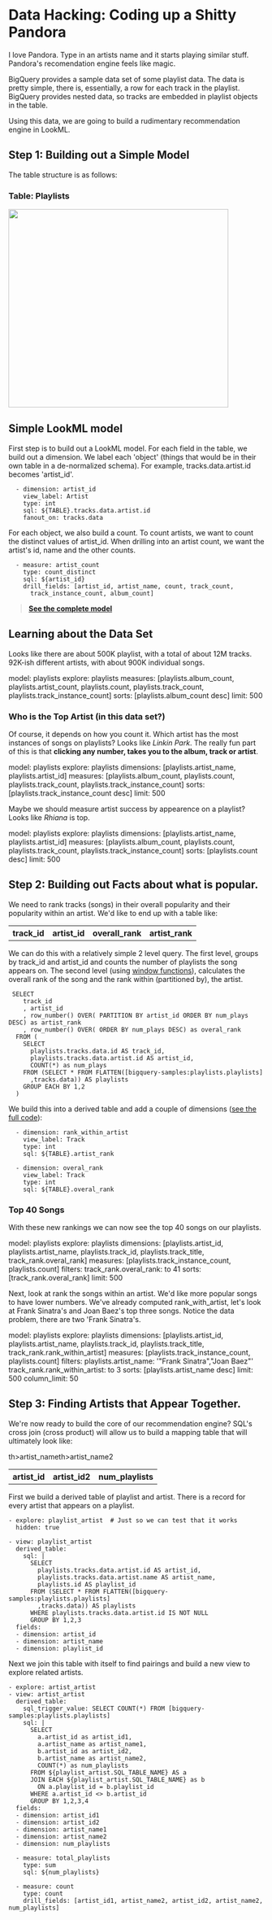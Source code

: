 # Data Hacking: Coding up a Shitty Pandora

I love Pandora.  Type in an artists name and it starts playing similar stuff.  Pandora's recomendation engine feels like magic.

BigQuery provides a sample data set of some playlist data.  The data is pretty simple, there is, essentially, a row for each track in the playlist.  BigQuery provides nested data, so tracks are embedded in playlist objects in the table.  

Using this data, we are going to build a rudimentary recommendation engine in LookML.

## Step 1: Building out a Simple Model

The table structure is as follows:

### Table: Playlists
<img src="https://discourse.looker.com/uploads/default/original/2X/c/c549f9f91a9dd1fff6e01af0ef5a37e07d72af2f.png" width="433" height="390">

## Simple LookML model

First step is to build out a LookML model.  For each field in the table, we build out a dimension.  We label each 'object' (things that would be in their own table in a de-normalized schema).  For example, tracks.data.artist.id becomes 'artist_id'.  

```
  - dimension: artist_id
    view_label: Artist
    type: int
    sql: ${TABLE}.tracks.data.artist.id
    fanout_on: tracks.data
```

For each object, we also build a count.  To count artists, we want to count the distinct values of artist_id.  When drilling into an artist count, we want the artist's id, name and the other counts.

```
  - measure: artist_count
    type: count_distinct
    sql: ${artist_id}
    drill_fields: [artist_id, artist_name, count, track_count,
      track_instance_count, album_count]
```

>**[See the complete model](https://learn.looker.com/projects/playlists/files/playlists.view.lookml)**

## Learning about the Data Set

Looks like there are about 500K playlist, with a total of about 12M tracks.  92K-ish different artists, with about 900K individual songs.

<look>
  model: playlists
  explore: playlists
  measures: [playlists.album_count, playlists.artist_count, playlists.count, playlists.track_count,
    playlists.track_instance_count]
  sorts: [playlists.album_count desc]
  limit: 500
</look>

### Who is the Top Artist (in this data set?)

Of course, it depends on how you count it.  Which artist has the most instances of songs on playlists?  Looks like *Linkin Park*.  The really fun part of this is that **clicking any number, takes you to the album, track or artist**.

<look height="300">
  model: playlists
  explore: playlists
  dimensions: [playlists.artist_name, playlists.artist_id]
  measures: [playlists.album_count, playlists.count, playlists.track_count, playlists.track_instance_count]
  sorts: [playlists.track_instance_count desc]
  limit: 500
</look>

Maybe we should measure artist success by appearence on a playlist?  Looks like *Rhiana* is top.

<look height="300">
  model: playlists
  explore: playlists
  dimensions: [playlists.artist_name, playlists.artist_id]
  measures: [playlists.album_count, playlists.count, playlists.track_count, playlists.track_instance_count]
  sorts: [playlists.count desc]
  limit: 500
</look>

## Step 2: Building out Facts about what is popular.

We need to rank tracks (songs) in their overall popularity and their popularity within an artist.  We'd like to end up with a table like:

<table>
<tr><th>track_id</th><th>artist_id</th><th>overall_rank</th><th>artist_rank
</th></tr></table>

We can do this with a relatively simple 2 level query.  The first level, groups by track_id and artist_id and counts the number of playlists the song appears on.  The second level (using [window functions](http://www.looker.com/blog/a-window-into-the-soul-of-your-data)), calculates the overall rank of the song and the rank within (partitioned by), the artist.

```
 SELECT
    track_id
    , artist_id
    , row_number() OVER( PARTITION BY artist_id ORDER BY num_plays DESC) as artist_rank
    , row_number() OVER( ORDER BY num_plays DESC) as overal_rank
  FROM (
    SELECT 
      playlists.tracks.data.id AS track_id,
      playlists.tracks.data.artist.id AS artist_id,
      COUNT(*) as num_plays
    FROM (SELECT * FROM FLATTEN([bigquery-samples:playlists.playlists]
      ,tracks.data)) AS playlists
    GROUP EACH BY 1,2
  )
```

We build this into a derived table and add a couple of dimensions ([see the full code](https://learn.looker.com/projects/playlists/files/track_rank.view.lookml)):


```
  - dimension: rank_within_artist
    view_label: Track
    type: int
    sql: ${TABLE}.artist_rank

  - dimension: overal_rank
    view_label: Track
    type: int
    sql: ${TABLE}.overal_rank
```

### Top 40 Songs

With these new rankings we can now see the top 40 songs on our playlists.

<look height="300">
  model: playlists
  explore: playlists
  dimensions: [playlists.artist_id, playlists.artist_name, playlists.track_id, playlists.track_title,
    track_rank.overal_rank]
  measures: [playlists.track_instance_count, playlists.count]
  filters:
    track_rank.overal_rank: to 41
  sorts: [track_rank.overal_rank]
  limit: 500
</look>

Next, look at rank the songs within an artist.  We'd like more popular songs to have lower numbers. We've already computed rank_with_artist, let's look at Frank Sinatra's and Joan Baez's top three songs.  Notice the data problem, there are two 'Frank Sinatra's.

<look>
  model: playlists
  explore: playlists
  dimensions: [playlists.artist_id, playlists.artist_name, playlists.track_id, playlists.track_title,
    track_rank.rank_within_artist]
  measures: [playlists.track_instance_count, playlists.count]
  filters:
    playlists.artist_name: '"Frank Sinatra","Joan Baez"'
    track_rank.rank_within_artist: to 3
  sorts: [playlists.artist_name desc]
  limit: 500
  column_limit: 50
</look>


## Step 3: Finding Artists that Appear Together.

We're now ready to build the core of our recommendation engine?  SQL's cross join (cross product) will allow us to build a mapping table that will ultimately look like:

<table>
<tr><th>artist_id</th>th>artist_name</th><th>artist_id2</th>th>artist_name2</th><th>num_playlists</th>
</th></tr></table>

First we build a derived table of playlist and artist.  There is a record for every artist that appears on a playlist.

```
- explore: playlist_artist  # Just so we can test that it works
  hidden: true
  
- view: playlist_artist
  derived_table:
    sql: |
      SELECT 
        playlists.tracks.data.artist.id AS artist_id,
        playlists.tracks.data.artist.name AS artist_name,
        playlists.id AS playlist_id
      FROM (SELECT * FROM FLATTEN([bigquery-samples:playlists.playlists]
        ,tracks.data)) AS playlists
      WHERE playlists.tracks.data.artist.id IS NOT NULL
      GROUP BY 1,2,3
  fields:
  - dimension: artist_id
  - dimension: artist_name
  - dimension: playlist_id
```

Next we join this table with itself to find pairings and build a new view to explore related artists.

```
- explore: artist_artist      
- view: artist_artist
  derived_table:
    sql_trigger_value: SELECT COUNT(*) FROM [bigquery-samples:playlists.playlists]
    sql: |
      SELECT
        a.artist_id as artist_id1,
        a.artist_name as artist_name1,
        b.artist_id as artist_id2,
        b.artist_name as artist_name2,
        COUNT(*) as num_playlists
      FROM ${playlist_artist.SQL_TABLE_NAME} AS a
      JOIN EACH ${playlist_artist.SQL_TABLE_NAME} as b 
        ON a.playlist_id = b.playlist_id
      WHERE a.artist_id <> b.artist_id
      GROUP BY 1,2,3,4
  fields:
  - dimension: artist_id1
  - dimension: artist_id2
  - dimension: artist_name1
  - dimension: artist_name2
  - dimension: num_playlists
  
  - measure: total_playlists
    type: sum
    sql: ${num_playlists}
    
  - measure: count
    type: count
    drill_fields: [artist_id1, artist_name2, artist_id2, artist_name2, num_playlists]
```


